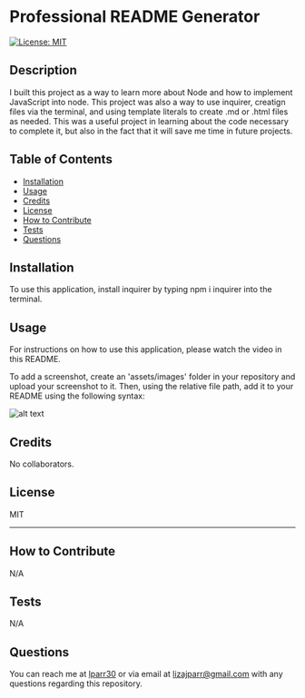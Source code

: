# Professional README Generator

  [![License: MIT](https://img.shields.io/badge/License-MIT-yellow.svg)](https://opensource.org/licenses/MIT)

  ## Description
  
  I built this project as a way to learn more about Node and how to implement JavaScript into node. This project was also a way to use inquirer, creatign files via the terminal, and using template literals to create .md or .html files as needed. This was a useful project in learning about the code necessary to complete it, but also in the fact that it will save me time in future projects.

  
  ## Table of Contents
  
  - [Installation](#installation)
  - [Usage](#usage)
  - [Credits](#credits)
  - [License](#license)
  - [How to Contribute](#contribution)
  - [Tests](#Tests)
  - [Questions](#Questions)
  
  ## Installation
  
  To use this application, install inquirer by typing npm i inquirer into the terminal.
  
  ## Usage
  
  For instructions on how to use this application, please watch the video in this README.
  
  To add a screenshot, create an 'assets/images' folder in your repository and upload your screenshot to it. Then, using the relative file path, add it to your README using the following syntax:
  
  ![alt text](assets/images/screenshot.png)
  
  ## Credits
  
  No collaborators.
  
  ## License
  
  MIT
  
  ---
  
  ## How to Contribute
  
  N/A
  
  ## Tests
  
  N/A
  
  ## Questions
  
  You can reach me at [lparr30](https://github.com/lparr30) or via email at lizajparr@gmail.com with any questions regarding this repository.